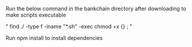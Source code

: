 Run the below command in the bankchain directory after downloading to make scripts executable

"   find ./ -type f -iname "*.sh" -exec chmod +x {} \;     "

Run npm install to install dependencies
